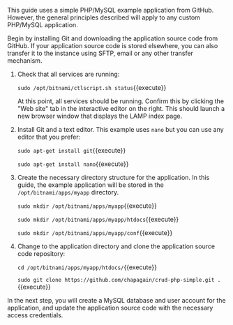 This guide uses a simple PHP/MySQL example application from GitHub. However, the general principles described will apply to any custom PHP/MySQL application.

Begin by installing Git and downloading the application source code from GitHub. If your application source code is stored elsewhere, you can also transfer it to the instance using SFTP, email or any other transfer mechanism.

1. Check that all services are running:

    `sudo /opt/bitnami/ctlscript.sh status`{{execute}}

    At this point, all services should be running. Confirm this by clicking the "Web site" tab in the interactive editor on the right. This should launch a new browser window that displays the LAMP index page.

2. Install Git and a text editor. This example uses `nano` but you can use any editor that you prefer:

    `sudo apt-get install git`{{execute}}

    `sudo apt-get install nano`{{execute}}
    
3. Create the necessary directory structure for the application. In this guide, the example application will be stored in the `/opt/bitnami/apps/myapp` directory.

    `sudo mkdir /opt/bitnami/apps/myapp`{{execute}}
    
    `sudo mkdir /opt/bitnami/apps/myapp/htdocs`{{execute}}
    
    `sudo mkdir /opt/bitnami/apps/myapp/conf`{{execute}}

4. Change to the application directory and clone the application source code repository:

    `cd /opt/bitnami/apps/myapp/htdocs/`{{execute}}

    `sudo git clone https://github.com/chapagain/crud-php-simple.git .`{{execute}}

In the next step, you will create a MySQL database and user account for the application, and update the application source code with the necessary access credentials.